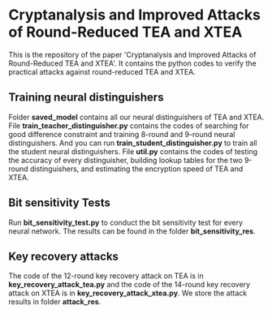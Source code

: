 # Cryptanalysis and Improved Attacks of Round-Reduced TEA and XTEA

This is the repository of the paper 'Cryptanalysis and Improved Attacks of Round-Reduced TEA and XTEA'. It contains the python codes to verify the practical attacks against round-reduced TEA and XTEA.

## Training neural distinguishers

Folder **saved_model** contains all our neural distinguishers of TEA and XTEA. File **train_teacher_distinguisher.py** contains the codes of searching for good difference constraint and training 8-round and 9-round neural distinguishers. And you can run **train_student_distinguisher.py** to train all the student neural distinguishers. File **util.py** contains the codes of testing the accuracy of every distinguisher, building lookup tables for the two 9-round distinguishers, and estimating the encryption speed of TEA and XTEA.

## Bit sensitivity Tests

Run **bit_sensitivity_test.py** to conduct the bit sensitivity test for every neural network. The results can be found in the folder **bit_sensitivity_res**.

## Key recovery attacks

The code of the 12-round key recovery attack on TEA is in **key_recovery_attack_tea.py** and the code of the 14-round key recovery attack on XTEA is in **key_recovery_attack_xtea.py**. We store the attack results in folder **attack_res**.
